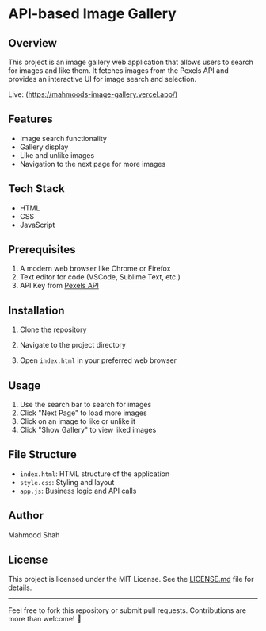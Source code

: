 # API-based Image Gallery

## Overview

This project is an image gallery web application that allows users to search for images and like them. It fetches images from the Pexels API and provides an interactive UI for image search and selection.

Live: (https://mahmoods-image-gallery.vercel.app/)

## Features

- Image search functionality
- Gallery display
- Like and unlike images
- Navigation to the next page for more images

## Tech Stack

- HTML
- CSS
- JavaScript

## Prerequisites

1. A modern web browser like Chrome or Firefox
2. Text editor for code (VSCode, Sublime Text, etc.)
3. API Key from [Pexels API](https://www.pexels.com/api/)

## Installation

1. Clone the repository


2. Navigate to the project directory


3. Open `index.html` in your preferred web browser

## Usage

1. Use the search bar to search for images
2. Click "Next Page" to load more images
3. Click on an image to like or unlike it
4. Click "Show Gallery" to view liked images

## File Structure

- `index.html`: HTML structure of the application
- `style.css`: Styling and layout
- `app.js`: Business logic and API calls

## Author
Mahmood Shah

## License

This project is licensed under the MIT License. See the [LICENSE.md](LICENSE.md) file for details.

---

Feel free to fork this repository or submit pull requests. Contributions are more than welcome! 🚀
